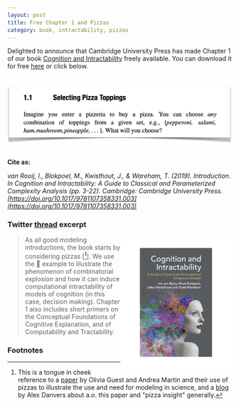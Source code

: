 ```yaml
---
layout: post
title: Free Chapter 1 and Pizzas
category: book, intractability, pizzas
---
```


Delighted to announce that Cambridge University Press has made Chapter 1 of our book [Cognition and Intractability](https://www.cambridge.org/core/books/cognition-and-intractability/2FC21B94CCCFBBD1E11A2D30D4503A23) freely available. You can download it for free [here](https://www.cambridge.org/core/books/cognition-and-intractability/introduction/2FBB76A42417F33C409A2EAD17C15046) or click below.

[![book](/images/CH1_start.png "Book")](https://www.cambridge.org/core/services/aop-cambridge-core/content/view/2FBB76A42417F33C409A2EAD17C15046/9781107043992c1_3-22.pdf/introduction.pdf)

**Cite as:**

_van Rooij, I., Blokpoel, M., Kwisthout, J., & Wareham, T. (2019). Introduction. In Cognition and Intractability: A Guide to Classical and Parameterized Complexity Analysis (pp. 3-22). Cambridge: Cambridge University Press. [https://doi.org/10.1017/9781107358331.003](https://doi.org/10.1017/9781107358331.003)_

### Twitter [thread](https://twitter.com/IrisVanRooij/status/1256687546442100739) excerpt

><img align="right" width="250"  src="/images/book_cover_small.png">  As all good modeling introductions, the book starts by considering pizzas [[^1]]. We use the :pizza: example to illustrate the phenomenon of combinatorial explosion and how it can induce computational intractability of models of cognition (in this case, decision making). Chapter 1 also includes short primers on the Conceptual Foundations of Cognitive Explanation, and of Computability and Tractability.

### Footnotes
[^1]: This is a tongue in cheek reference to a [paper](https://psyarxiv.com/rybh9/) by Olivia Guest and Andrea Martin and their use of pizzas to illustrate the use and need for modeling in science, and a [blog](https://www.psychologytoday.com/intl/blog/how-do-you-know/202004/what-is-the-pizza-problem-in-psychology-research) by Alex Danvers about a.o. this paper and "pizza insight" generally.
